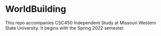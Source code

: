 # WorldBuilding

This repo accompanies CSC450 Independent Study at Missouri Western State University.  It begins with the Spring 2022 semester.